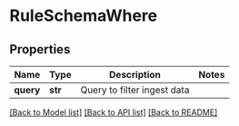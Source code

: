 # RuleSchemaWhere

## Properties
Name | Type | Description | Notes
------------ | ------------- | ------------- | -------------
**query** | **str** | Query to filter ingest data | 

[[Back to Model list]](../README.md#documentation-for-models) [[Back to API list]](../README.md#documentation-for-api-endpoints) [[Back to README]](../README.md)


